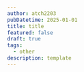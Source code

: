 ```yaml
---
author: atch2203
pubDatetime: 2025-01-01
title: title
featured: false
draft: true
tags:
  - other
description: template
---
```

